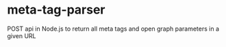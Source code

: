 # meta-tag-parser
POST api in Node.js to return all meta tags and open graph parameters in a given URL
